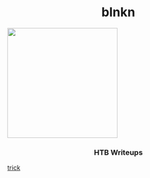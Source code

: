 <h1 align="center">blnkn</h1>
<img align="center" src="https://avatars.githubusercontent.com/u/34801215?v=4" width="250">
<h3 align="center">HTB Writeups</h3>
<a align="center" href="/htb/trick">trick</a>
